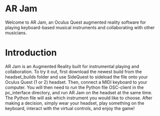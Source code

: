 # AR Jam

Welcome to AR Jam, an Oculus Quest augmented reality software for playing keyboard-based musical instruments and collaborating with other musicians. 

# Introduction
AR Jam is an Augmented Reality built for instrumental playing and collaboration. To try it out, first download the newest build from the headset_builds folder and use SideQuest to sideload the file onto your Oculus Quest (1 or 2) headset. Then, connect a MIDI keyboard to your computer. 
You will then need to run the Python file OSC-client in the pc_interface directory, and run AR Jam on the headset at the same time. The Python file will ask which instrument you would like to choose. After making a decision, simply wear your headset, play something on the keyboard, interact with the virtual controls, and enjoy the game!
